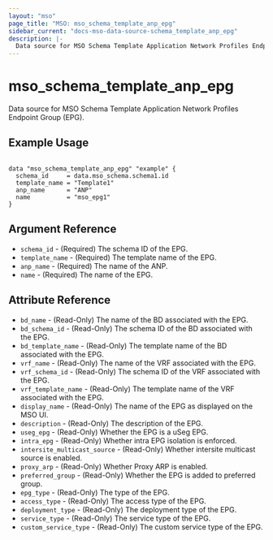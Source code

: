 ```yaml
---
layout: "mso"
page_title: "MSO: mso_schema_template_anp_epg"
sidebar_current: "docs-mso-data-source-schema_template_anp_epg"
description: |-
  Data source for MSO Schema Template Application Network Profiles Endpoint Group (EPG).
---
```


# mso_schema_template_anp_epg #

Data source for MSO Schema Template Application Network Profiles Endpoint Group (EPG).

## Example Usage ##

```hcl

data "mso_schema_template_anp_epg" "example" {
  schema_id     = data.mso_schema.schema1.id
  template_name = "Template1"
  anp_name      = "ANP"
  name          = "mso_epg1"
}

```

## Argument Reference ##

* `schema_id` - (Required) The schema ID of the EPG.
* `template_name` - (Required) The template name of the EPG.
* `anp_name` - (Required) The name of the ANP.
* `name` - (Required) The name of the EPG.

## Attribute Reference ##

* `bd_name` - (Read-Only) The name of the BD associated with the EPG.
* `bd_schema_id` - (Read-Only) The schema ID of the BD associated with the EPG.
* `bd_template_name` - (Read-Only) The template name of the BD associated with the EPG.
* `vrf_name` - (Read-Only) The name of the VRF associated with the EPG.
* `vrf_schema_id` - (Read-Only) The schema ID of the VRF associated with the EPG.
* `vrf_template_name` - (Read-Only) The template name of the VRF associated with the EPG.
* `display_name` - (Read-Only) The name of the EPG as displayed on the MSO UI.
* `description` - (Read-Only) The description of the EPG.
* `useg_epg` - (Read-Only) Whether the EPG is a uSeg EPG.
* `intra_epg` - (Read-Only) Whether intra EPG isolation is enforced.
* `intersite_multicast_source` - (Read-Only) Whether intersite multicast source is enabled.
* `proxy_arp` - (Read-Only) Whether Proxy ARP is enabled.
* `preferred_group` - (Read-Only)  Whether the EPG is added to preferred group.
* `epg_type` - (Read-Only) The type of the EPG.
* `access_type` - (Read-Only) The access type of the EPG.
* `deployment_type` - (Read-Only) The deployment type of the EPG.
* `service_type` - (Read-Only) The service type of the EPG.
* `custom_service_type` - (Read-Only) The custom service type of the EPG.
